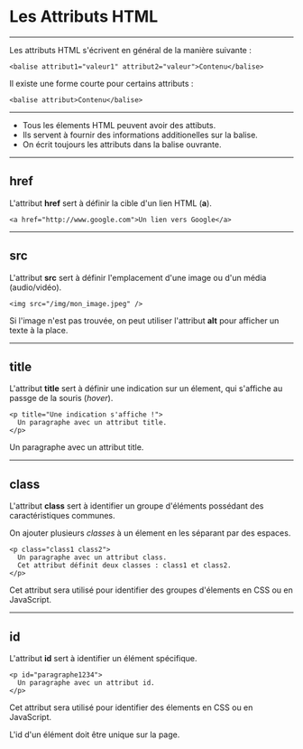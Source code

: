# Les Attributs HTML



---



Les attributs HTML s'écrivent en général de la manière suivante :

```
<balise attribut1="valeur1" attribut2="valeur">Contenu</balise>
```
Il existe une forme courte pour certains attributs :
```
<balise attribut>Contenu</balise>
```


***


- Tous les élements HTML peuvent avoir des attibuts.  
- Ils servent à fournir des informations additionelles sur la balise.  
- On écrit toujours les attributs dans la balise ouvrante.



---



## href

L'attribut **href** sert à définir la cible d'un lien HTML (**a**).

```
<a href="http://www.google.com">Un lien vers Google</a>
```



---



## src

L'attribut **src** sert à définir l'emplacement d'une image ou d'un média (audio/vidéo).

```
<img src="/img/mon_image.jpeg" />
```
Si l'image n'est pas trouvée, on peut utiliser l'attribut **alt** pour afficher un texte à la place.



---



## title

L'attribut **title** sert à définir une indication sur un élement, qui s'affiche au passge de la souris (_hover_).

```
<p title="Une indication s'affiche !">
  Un paragraphe avec un attribut title.
</p>
```
><p title="Une indication s'affiche !">
  Un paragraphe avec un attribut title.
</p>




---



## class

L'attribut **class** sert à identifier un groupe d'éléments possédant des caractéristiques communes.

On ajouter plusieurs _classes_ à un élement en les séparant par des espaces.


```
<p class="class1 class2">
  Un paragraphe avec un attribut class.
  Cet attribut définit deux classes : class1 et class2.
</p>
```

Cet attribut sera utilisé pour identifier des groupes d'élements en CSS ou en JavaScript.



---



## id

L'attribut **id** sert à identifier un élément spécifique.  

```
<p id="paragraphe1234">
  Un paragraphe avec un attribut id.
</p>
```

Cet attribut sera utilisé pour identifier des élements en CSS ou en JavaScript.

L'id d'un élément doit être unique sur la page.

